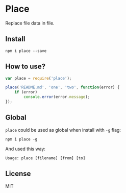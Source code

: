 # Place

Replace file data in file.

## Install

```
npm i place --save
```

## How to use?

```js
var place = require('place');

place('README.md', 'one', 'two', function(error) {
    if (error)
        console.error(error.message);
});
```

## Global

`place` could be used as global when install with `-g` flag:

```
npm i place -g
```
And used this way:
```
Usage: place [filename] [from] [to]
```

## License

MIT
